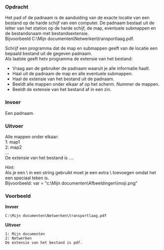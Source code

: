 ### Opdracht

Het pad of de padnaam is de aanduiding van de exacte locatie van een bestand op de harde schijf van een computer. De padnaam bestaat uit de letter van het station op de harde schijf, de map, eventuele submappen en de bestandsnaam met bestandsextensie.   
Bijvoorbeeld C:\Mijn documenten\Netwerken\transportlaag.pdf.

Schrijf een programma dat de map en submappen geeft van de locatie een bepaald bestand uit de gegeven padnaam.  
Als laatste geeft hetv programma de extensie van het bestand:
- Vraag aan de gebruiker de padnaam waaruit je alle informatie haalt.
- Haal uit de padnaam de map en alle eventuele submappen.
- Haal de extensie van het bestand uit de padnaam.
- Beeldt alle mappen onder elkaar af op het scherm. Nummer de mappen.
- Beeldt de extensie van het bestand af in een zin.

### Invoer

Een padnaam.

### Uitvoer

Alle mappen onder elkaar:  
1: map1  
2: map2  
...  
De extensie van het bestand is ....

Hint:  
Als je een \ in een string gebruikt moet je een extra \ toevoegen omdat het een speciaal teken is.  
Bijvoorbeeld: var = "c:\\Mijn documenten\\Afbeeldingen\\imoji.png" 

### Voorbeeld

**Invoer**

    C:\Mijn documenten\Netwerken\transportlaag.pdf

**Uitvoer**

    1: Mijn documenten
    2: Netwerken
    De extensie van het bestand is pdf.
